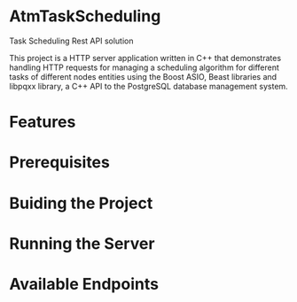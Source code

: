 # AtmTaskScheduling
Task Scheduling Rest API solution

This project is a HTTP server application written in C++ that demonstrates handling HTTP requests for managing a scheduling algorithm for different tasks of different nodes entities using the Boost ASIO, Beast libraries and libpqxx library, a C++ API to the PostgreSQL database management system.

# Features

# Prerequisites


# Buiding the Project

# Running the Server

# Available Endpoints
